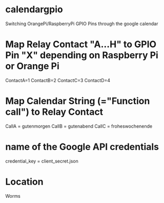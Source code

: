 # calendargpio
Switching OrangePi/RaspberryPi GPIO Pins through the google calendar

# Map Relay Contact "A...H" to GPIO Pin "X" depending on Raspberry Pi or Orange Pi
ContactA=1
ContactB=2
ContactC=3
ContactD=4

# Map Calendar String (="Function call") to Relay Contact

CallA = gutenmorgen
CallB = gutenabend
CallC = froheswochenende

# name of the Google API credentials
credential_key = client_secret.json

# Location
Worms